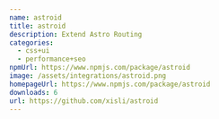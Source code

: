 ```yaml
---
name: astroid
title: astroid
description: Extend Astro Routing
categories:
  - css+ui
  - performance+seo
npmUrl: https://www.npmjs.com/package/astroid
image: /assets/integrations/astroid.png
homepageUrl: https://www.npmjs.com/package/astroid
downloads: 6
url: https://github.com/xisli/astroid
---
```

